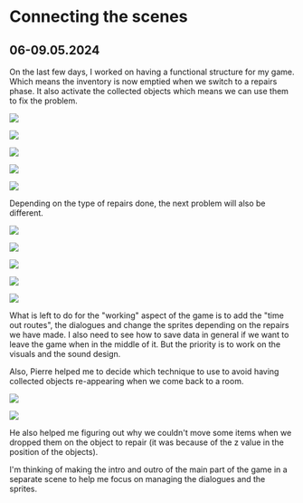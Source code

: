 # Connecting the scenes

## 06-09.05.2024

On the last few days, I worked on having a functional structure for my game. Which means the inventory is now emptied when we switch to a repairs phase. It also activate the collected objects which means we can use them to fix the problem.

![](images/20240506-09/BoolObjectsCollected.png)

![](images/20240506-09/BoolObjectsCollected2.png)

![](images/20240506-09/ActivateCollectedGameObjects3.png)

![](images/20240506-09/ActivateCollectedGameObjects.png)

![](images/20240506-09/ActivateCollectedGameObjects2.png)

Depending on the type of repairs done, the next problem will also be different.

![](images/20240506-09/StoryState.png)

![](images/20240506-09/CompletingRepairs.png)

![](images/20240506-09/CompletingRepairs2.png)

![](images/20240506-09/NextLevelDecision.png)

![](images/20240506-09/CoroutinesMoveNext.png)

What is left to do for the "working" aspect of the game is to add the "time out routes", the dialogues and change the sprites depending on the repairs we have made. I also need to see how to save data in general if we want to leave the game when in the middle of it.
But the priority is to work on the visuals and the sound design.

Also, Pierre helped me to decide which technique to use to avoid having collected objects re-appearing when we come back to a room.

![](images/20240506-09/DestroyCollectedGameObjects.png)

![](images/20240506-09/DestroyCollectedGameObjects2.png)

He also helped me figuring out why we couldn't move some items when we dropped them on the object to repair (it was because of the z value in the position of the objects).

I'm thinking of making the intro and outro of the main part of the game in a separate scene to help me focus on managing the dialogues and the sprites.
